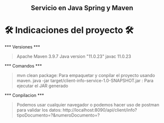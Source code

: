 <h2 align="center">
  Servicio en Java Spring y Maven
</h2>

# 🛠️ Indicaciones del proyecto 🛠️ 
*** Versiones ***
> Apache Maven 3.9.7
> Java version "11.0.23"
> javac 11.0.23

*** Comandos ***
> mvn clean package: Para empaquetar y conpilar el proyecto usando maven.
> java -jar target/client-info-service-1.0-SNAPSHOT.jar : Para ejecutar el JAR generado

*** Conpilacion ***
> Podemos usar cualquier navegador o podemos hacer uso de postman para validar los datos: http://localhost:8090/api/client/info?tipoDocumento=?&numeroDocumento=?
